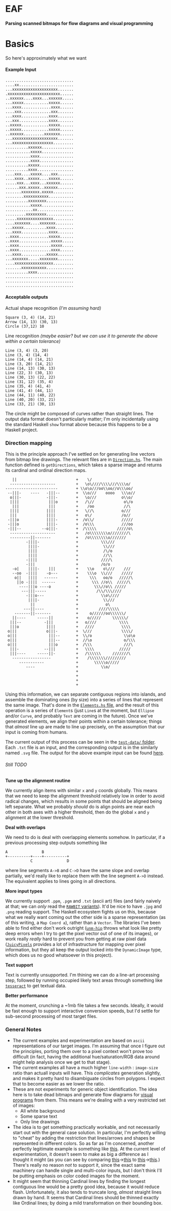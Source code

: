 # EAF
#### Parsing scanned bitmaps for flow diagrams and visual programming

# Basics

So here's approximately what we want

#### Example Input

    ..............................
    ....xx........................
    ...xxxxxxxxxxxxxxxxxxxx.......
    .xxxxxxxxxxxxxxxxxxxxxxx......
    ..xxxxxx....xxxx...xxxxxx.....
    ...xxxxx...........xxxxx......
    ...xxxx.............xxxx......
    ....xxx.............xxx.......
    ...xxxx............xxxx.......
    ...xxx.............xxxx.......
    ..xxxxx............xxxxx......
    ..xxxxx............xxxxx......
    ..xxxxxx.........xxxxxxx......
    ...xxxxxxxxxxxxxxxxxxxx.......
    ...xxxxxxxxxxxxxxxxxx.........
    ..........xxxxxx..............
    ...........xxxxx..............
    ...........xxxx...............
    ...........xxxx...............
    ..........xxxxx...............
    ..........xxxx................
    ....xxx....xxxxx....xxx.......
    ....xxxx..xxxxx....xxxxx......
    .....xxx...xxxx...xxxxxx......
    ......xxx.xxxxx..xxxxxx.......
    .......xxxxxxxx.xxxxx.........
    ........xxxxxxxxxxx...........
    ..........xxxxxxxx............
    ...........xxxxx..............
    ............xx................
    .........xxxxxxxxx............
    .....xxxxxxxxxxxxxxxx.........
    ....xxxxxxx....xxxxxxx........
    ...xxxxx..........xxxx........
    ...xxxx............xxxx.......
    ..xxxx.............xxxxx......
    ..xxxx..............xxxxx.....
    ..xxxx..............xxxxx.....
    ..xxxx..............xxxx......
    ...xxxx...........xxxxx.......
    ...xxxxxxx.....xxxxxxxx.......
    ....xxxxxxxxxxxxxxxxx.........
    .......xxxxxxxxxxx............
    ..........xxxx................
    ..............................
    ..............................
    ..............................

#### Acceptable outputs

Actual shape recognition _(I'm assuming hard)_

	Square (3, 4) (14, 21)
	Arrow (14, 13) (30, 13)
	Circle (37,12) 10

Line recognition _(maybe easier? but we can use it to generate the above within a certain tolerance)_

	Line (3, 4) (3, 20)
	Line (3, 4) (14, 4)
	Line (14, 4) (14, 21)
	Line (3, 20) (14, 21)
	Line (14, 13) (30, 13)
	Line (22, 3) (30, 13)
	Line (30, 13) (22, 22)
	Line (31, 12) (35, 4)
	Line (35, 4) (41, 4)
	Line (41, 4) (44, 11)
	Line (44, 11) (40, 22)
	Line (40, 20) (33, 21)
	Line (33, 21) (30, 13)

The circle might be composed of curves rather than straight lines. The output data format doesn't particularly matter; I'm only incidentally using the standard Haskell `show` format above because this happens to be a Haskell project.

### Direction mapping

This is the principle approach I've settled on for generating line vectors from bitmap line drawings. The relevant files are in [`Direction.hs`](https://github.com/Inaimathi/EAF/blob/master/Direction.hs). The main function defined is `getDirections`, which takes a sparse image and returns its cardinal and ordinal direction maps.

       ||                          +    \/                         
      --------------------         +   \o\////\\\\///\\\\o/        
    -----------------------        + \\o\o///oo\\oo//o\\\oo/       
     --|||-    ----   -|||--       +  \\o///    oooo   \\\o//      
      o|||-           -|||-        +   \o///           o\\o/       
      ||||             |||o        +   /\//             o\/o       
       |||             |||         +    /oo             //\        
      ||||            ||||         +   \//\            o///        
      |||             ||||         +   o\/             /o//        
     -|||o            ||||-        +  /o\\/            /////       
     -|||o            ||||-        +  /o\\\            ///oo       
     -|||--         --o|||-        +  /\\\\\         /////o\       
      --------------------         +   /o\\\\\\\\o////////\        
      ---------||-------           +   /o\\\\\\\\o///////          
             -||||-                +          \\\///               
              ||||-                +           \\///               
              ||||                 +           /\/o                
              ||||                 +           //\\                
             -||||                 +          ////\                
             -|||                  +          /o/o                 
       -o|    ||||-    |||         +    \\o    o\///    ///        
       --oo  -||||    -o---        +    \\\o  \\///    /////       
        o||   ||||   ------        +     \\\   oo/o   /////\       
         ||o -||||  ------         +      \\\ //o\\  /////\        
          ----|||o ----o           +       \\\//o\\ /////          
           ---|||-----             +        /\\/\\\////            
             -|||o---              +          \\o\////             
              ||||-                +           \\///               
               ||                  +            o\                 
            ---||----              +         ////\\\\\             
        -------||-------           +     o//////oo\\\\\\/          
       ||----     -----||          +    o/////     \\\\\\/         
      |||--          -|||          +   o////          \\\\         
      |||o            ||||         +   ////            \\\\        
     o|||             o|||-        +  \///             \\\\/       
     o|||              |||--       +  \\/o              \\o\o      
     o|||              |||--       +  //\o              o/\\\      
     o|||              |||o        +  /\\\              ///\       
      |||-           --|||         +   \\\\           /////        
      |||----     -----||-         +   /\\\\\\     ///////\        
       -----------------           +    /\\\\\\\/////////          
          -----------              +       \\\\\o/////             
             ----                  +          \\o/                 
                                   +                               
                                   +                               
                                   +                               
                                   +                               

Using this information, we can separate contiguous regions into islands, and assemble the dominating ones (by size) into a series of lines that represent the same image. That's done in the [`Elements.hs` file](https://github.com/Inaimathi/EAF/blob/master/Elements.hs), and the result of this operation is a series of `Element`s (just `Line`s at the moment, but `Ellipse` and/or `Curve`, and probably `Text` are coming in the future). Once we've generated elements, we align their points within a certain tolerance; things that _almost_ line up are made to line up precisely, on the assumption that our input is coming from humans.

The current output of this process can be seen in the [`test-data/` folder](https://github.com/Inaimathi/EAF/tree/master/test-data). Each `.txt` file is an input, and the corresponding output is in the similarly named `.svg` file. The output for the above example input can be found [here](https://github.com/Inaimathi/EAF/blob/master/test-data/single-color.svg).

###### Still TODO

**Tune up the alignment routine**

We currently align items with similar `x` and `y` coords globally. This means that we need to keep the alignment threshold relatively low in order to avoid radical changes, which results in some points that should be aligned being left separate. What we probably _should_ do is align points are near each other in both axes with a higher threshold, then do the global `x` and `y` alignment at the lower threshold.

**Deal with overlaps**

We need to do is deal with overlapping elements somehow. In particular, if a previous processing step outputs something like

    A               B
    +----------+----+----------+
               C               D

where line segments `A->B` and `C->D` have the same slope and overlap partially, we'd really like to replace them with the line segment `A->D` instead. The equivalent applies to lines going in all directions.

**More input types**

We currently support `.ppm`, `.pgm` and `.txt` (ascii art) files (and fairly naively at that; we can _only_ read the [`RAWBIT` variants](http://www.fileformat.info/format/pbm/egff.htm#PBM-DMYID.3.5)). It'd be nice to have `.jpg` and `.png` reading support. The Haskell ecosystem fights us on this, because what we really want coming out the other side is a sparse representation (as of this writing, a `Map Coord a`), rather than a `Vector`. The libraries I've been able to find either don't work outright ([`unm-hip`](https://hackage.haskell.org/package/unm-hip-0.3.1.6/docs/Data-Image-Boxed.html#t:BoxedImage) throws what look like pretty deep errors when I try to get the pixel vector out of one of its images), or work really _really_ hard to prevent you from getting at raw pixel data ([`JuicyPixels`](http://hackage.haskell.org/package/JuicyPixels) provides a lot of infrastructure for mapping over pixel information, but they all keep the output locked into the `DynamicImage` type, which does us no good whatsoever in this project).

**Text support**

Text is currently unsupported. I'm thining we can do a line-art processing step, followed by running occupied likely text areas through something like [`tesseract`](http://code.google.com/p/tesseract-ocr/) to get textual data.

**Better performance**

At the moment, crunching a ~1mb file takes a few seconds. Ideally, it would be fast enough to support interactive conversion speeds, but I'd settle for sub-second processing of most target files.

### General Notes

- The current examples and experimentation are based on `ascii` representations of our target images. I'm assuming that once I figure out the principles, porting them over to a pixel context won't prove too difficult (in fact, having the additional hue/saturation/RGB data around might help analysis once we get to that stage).
- The current examples all have a much higher `line-width` : `image-size` ratio than actuall inputs will have. This _complicates_ generation slightly, and makes it pretty hard to disambiguate circles from polygons. I expect that to become easier as we lower the ratio.
- These are not experiments for generic object identification. The idea here is to take dead bitmaps and generate flow diagrams for [visual programs](http://langnostic.inaimathi.ca/article?name=the-big-problem-and-visual-compilers.html) from them. This means we're dealing with a very restricted set of images:
	- All white background
	- Some sparse text
	- Only line drawings
- The idea is to get something practically workable, and not necessarily start out with the general case solution. In particular, I'm perfectly willing to "cheat" by adding the restriction that lines/arrows and shapes be represented in different colors. So as far as I'm concerned, another perfectly legitimate example is something like [this](https://github.com/Inaimathi/EAF/blob/master/test-data/multi-color.txt). At the current level of experimentation, it doesn't seem to make as big a difference as I thought it might (as you can see by comparing [this](https://github.com/Inaimathi/EAF/blob/master/test-data/single-color.txt)->[this](https://github.com/Inaimathi/EAF/blob/master/test-data/single-color.svg) to [this](https://github.com/Inaimathi/EAF/blob/master/test-data/multi-color.txt)->[this](https://github.com/Inaimathi/EAF/blob/master/test-data/multi-color.svg).) There's really no reason _not_ to support it, since the exact same machinery can handle single and multi-color inputs, but I don't think I'll be putting emphasis on color coded images for the moment.
- It might seem that thinning Cardinal lines by finding the longest contiguous line would be a pretty good idea, because it would reduce flash. Unfortunately, it also tends to truncate long, _almost_ straight lines drawn by hand. It seems that Cardinal lines should be thinned exactly like Ordinal lines; by doing a mild transformation on their bounding box.
